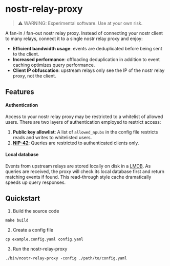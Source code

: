 # nostr-relay-proxy

> ⚠️ WARNING: Experimental software. Use at your own risk.

A fan-in / fan-out nostr relay proxy. Instead of connecting your
nostr client to many relays, connect it to a single nostr relay proxy and enjoy:

- **Efficient bandwidth usage**: events are deduplicated before being sent to the client.
- **Increased performance**: offloading deduplication in addition to event caching optimizes query performance.
- **Client IP obfuscation**: upstream relays only see the IP of the nostr relay proxy, not the client.

## Features

#### Authentication

Access to your nostr relay proxy may be restricted to a whitelist of allowed users.
There are two layers of authentication employed to restrict access:

1. **Public key allowlist**: A list of `allowed_npubs` in the config file restricts reads and writes to whitelisted users.
2. **[NIP-42](https://github.com/nostr-protocol/nips/blob/master/42.md)**: 
Queries are restricted to authenticated clients only.

#### Local database

Events from upstream relays are stored locally on disk in a [LMDB](https://en.wikipedia.org/wiki/Lightning_Memory-Mapped_Database).
As queries are received, the proxy will check its local database first and return
matching events if found. This read-through style cache dramatically speeds up query responses.

## Quickstart

1. Build the source code
  ```
  make build
  ```

2. Create a config file
  ```
  cp example.config.yaml config.yaml
  ```

3. Run the nostr-relay-proxy
  ```
  ./bin/nostr-relay-proxy -config ./path/to/config.yaml
  ```
